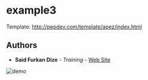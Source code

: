 # example3
Template: http://pepdev.com/template/apez/index.html

## Authors
* **Said Furkan Dize** - *Training* - [Web Site](http://www.dizefurkan.site)

![demo](example3.gif)
